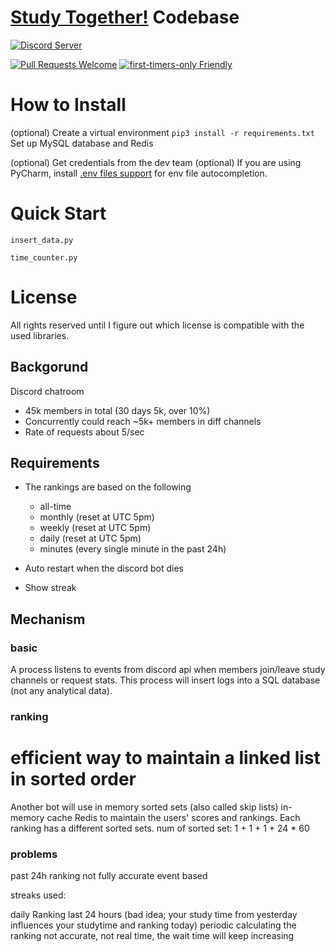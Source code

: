 # [Study Together!](https://discord.me/studytogether) Codebase
[![Discord Server](https://img.shields.io/discord/595999872222756885?color=purple&label=Discord)](https://discord.me/studytogether)

[![Pull Requests Welcome](https://img.shields.io/badge/PRs-welcome-brightgreen.svg?style=flat)](http://makeapullrequest.com)
[![first-timers-only Friendly](https://img.shields.io/badge/first--timers--only-friendly-blue.svg)](http://www.firsttimersonly.com/)

# How to Install
(optional) Create a virtual environment
`pip3 install -r requirements.txt`
Set up MySQL database and Redis

(optional) Get credentials from the dev team
(optional) If you are using PyCharm, install [.env files support](https://plugins.jetbrains.com/plugin/9525--env-files-support) for env file autocompletion.

# Quick Start
`insert_data.py`

`time_counter.py`

# License
All rights reserved until I figure out which license is compatible with the used libraries.

## Backgorund
Discord chatroom 
* 45k members in total (30 days 5k, over 10%)
* Concurrently could reach ~5k+ members in diff channels
* Rate of requests about 5/sec

## Requirements

* The rankings are based on the following
  * all-time
  * monthly (reset at UTC 5pm)
  * weekly (reset at UTC 5pm)
  * daily (reset at UTC 5pm)
  * minutes (every single minute in the past 24h)
* Auto restart when the discord bot dies

* Show streak

## Mechanism
### basic
A process listens to events from discord api when members join/leave study channels or request stats.
This process will insert logs into a SQL database (not any analytical data).

### ranking
# efficient way to maintain a linked list in sorted order
Another bot will use in memory sorted sets (also called skip lists) in-memory cache Redis to maintain the users' scores and rankings.
Each ranking has a different sorted sets.
num of sorted set: 1 + 1 + 1 + 24 * 60

### problems
past 24h ranking not fully accurate
event based

streaks used: 

daily Ranking last 24 hours (bad idea; your study time from yesterday influences your studytime and ranking today)
periodic calculating the ranking
not accurate, not real time, the wait time will keep increasing
